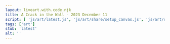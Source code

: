 ```yaml
---
layout: liveart.with.code.njk
title: A Crack in the Wall - 2023 December 11
script: [ 'js/art/latest.js', 'js/art/share/setup_canvas.js', 'js/art/share/choose.js']
tags: ['art']
stub: 'latest'
alt: ''
---
```

